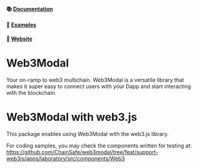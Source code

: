 #### 📚 [Documentation](https://docs.walletconnect.com/2.0/web3modal/about)

#### 🔎 [Examples](https://github.com/WalletConnect/web3modal-examples)

#### 🔗 [Website](https://web3modal.com)

# Web3Modal

Your on-ramp to web3 multichain. Web3Modal is a versatile library that makes it super easy to connect users with your Dapp and start interacting with the blockchain.

# Web3Modal with web3.js

This package enables using Web3Modal with the web3.js library.

For coding samples, you may check the components written for testing at: https://github.com/ChainSafe/web3modal/tree/feat/support-web3js/apps/laboratory/src/components/Web3
